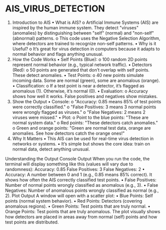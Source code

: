# AIS_VIRUS_DETECTION
1. Introduction to AIS
•	What is AIS? 
o	Artificial Immune Systems (AIS) are inspired by the human immune system. They detect "viruses" (anomalies) by distinguishing between "self" (normal) and "non-self" (abnormal) patterns.
o	This code uses the Negative Selection Algorithm, where detectors are trained to recognize non-self patterns.
•	Why is it Useful? 
o	It’s great for virus detection in computers because it adapts to normal behavior and flags anything unusual.
2. How the Code Works
•	Self Points (Blue): 
o	100 random 2D points represent normal behavior (e.g., typical network traffic).
•	Detectors (Red): 
o	50 points are generated that don’t overlap with self points. These detect anomalies.
•	Test Points: 
o	40 new points simulate incoming data. Some are normal (green), some are anomalous (orange).
•	Classification: 
o	If a test point is near a detector, it’s flagged as anomalous (1). Otherwise, it’s normal (0).
•	Evaluation: 
o	Accuracy shows how well it works. False positives and negatives show mistakes.
3. Show the Output
•	Console: 
o	"Accuracy: 0.85 means 85% of test points were correctly classified."
o	"False Positives: 3 means 3 normal points were wrongly flagged as viruses."
o	"False Negatives: 2 means 2 viruses were missed."
•	Plot: 
o	Point to the blue points: "These are normal system data."
o	Red points: "These detectors catch anomalies."
o	Green and orange points: "Green are normal test data, orange are anomalies. See how detectors catch the orange ones!"
4. Why It Matters
•	This AIS can be used for real-time virus detection in networks or systems.
•	It’s simple but shows the core idea: train on normal data, detect anything unusual.

Understanding the Output
Console Output
When you run the code, the terminal will display something like this (values will vary due to randomness):
Accuracy: 0.85
False Positives: 3
False Negatives: 2
•	Accuracy: A number between 0 and 1 (e.g., 0.85 means 85% correct). It shows how often the AIS correctly classified test points.
•	False Positives: Number of normal points wrongly classified as anomalous (e.g., 3).
•	False Negatives: Number of anomalous points wrongly classified as normal (e.g., 2).
Plot Output
A window will open with a scatter plot:
•	Blue Points: Self points (normal system behavior).
•	Red Points: Detectors (covering anomalous regions).
•	Green Points: Test points that are truly normal.
•	Orange Points: Test points that are truly anomalous.
The plot visually shows how detectors are placed in areas away from normal (self) points and how test points are distributed.
